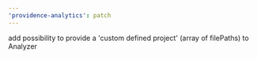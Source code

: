 ```yaml
---
'providence-analytics': patch
---
```


add possibility to provide a 'custom defined project' (array of filePaths) to Analyzer
